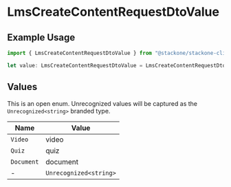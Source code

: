 # LmsCreateContentRequestDtoValue

## Example Usage

```typescript
import { LmsCreateContentRequestDtoValue } from "@stackone/stackone-client-ts/sdk/models/shared";

let value: LmsCreateContentRequestDtoValue = LmsCreateContentRequestDtoValue.Document;
```

## Values

This is an open enum. Unrecognized values will be captured as the `Unrecognized<string>` branded type.

| Name                   | Value                  |
| ---------------------- | ---------------------- |
| `Video`                | video                  |
| `Quiz`                 | quiz                   |
| `Document`             | document               |
| -                      | `Unrecognized<string>` |